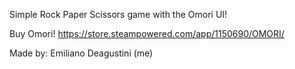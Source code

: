Simple Rock Paper Scissors game with the Omori UI!

Buy Omori! https://store.steampowered.com/app/1150690/OMORI/

Made by: Emiliano Deagustini (me)
